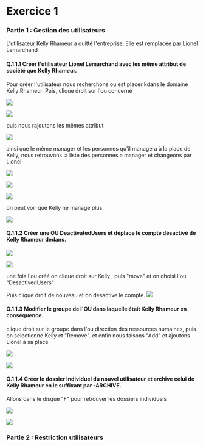 # Exercice 1

### Partie 1 : Gestion des utilisateurs
L'utilisateur Kelly Rhameur a quitté l'entreprise.
Elle est remplacée par Lionel Lemarchand

#### Q.1.1.1 Créer l'utilisateur Lionel Lemarchand avec les même attribut de société que Kelly Rhameur.

Pour créer l'utilisateur nous recherchons ou est placer kdans le domaine Kelly Rhameur. Puis, clique droit sur l'ou concerné

![](https://github.com/Shanks69000/Checkpoint-3/blob/main/Ressources/exo1-part-1/Exo1-part1_4.png)

![](https://github.com/Shanks69000/Checkpoint-3/blob/main/Ressources/exo1-part-1/Exo1-part1_6.png)

puis nous rajoutons les mêmes attribut

![](https://github.com/Shanks69000/Checkpoint-3/blob/main/Ressources/exo1-part-1/Exo1-part1_5.png)

ainsi que le même manager et les personnes qu'il managera à la place de Kelly, nous retrouvons la liste des personnes a manager et changeons par Lionel

![](https://github.com/Shanks69000/Checkpoint-3/blob/main/Ressources/exo1-part-1/Exo1-part1_7.png)

![](https://github.com/Shanks69000/Checkpoint-3/blob/main/Ressources/exo1-part-1/Exo1-part1_8.png)

![](https://github.com/Shanks69000/Checkpoint-3/blob/main/Ressources/exo1-part-1/Exo1-part1_9.png)

on peut voir que Kelly ne manage plus

![](https://github.com/Shanks69000/Checkpoint-3/blob/main/Ressources/exo1-part-1/Exo1-part1_10.png)


#### Q.1.1.2 Créer une OU DeactivatedUsers et déplace le compte désactivé de Kelly Rhameur dedans.

![](https://github.com/Shanks69000/Checkpoint-3/blob/main/Ressources/exo1-part-1/Exo1-part1_11.png)

![](https://github.com/Shanks69000/Checkpoint-3/blob/main/Ressources/exo1-part-1/Exo1-part1_12.png)

une fois l'ou créé on clique droit sur Kelly , puis "move" et on choisi l'ou "DesactivedUsers"

Puis clique droit de nouveau et on desactive le compte.
![](https://github.com/Shanks69000/Checkpoint-3/blob/main/Ressources/exo1-part-1/Exo1-part1_16.png)


#### Q.1.1.3 Modifier le groupe de l'OU dans laquelle était Kelly Rhameur en conséquence.

clique droit sur le groupe dans l'ou direction des ressources humaines, puis on selectionne Kelly et "Remove". et enfin nous faisons "Add" et ajoutons Lionel a sa place

![](https://github.com/Shanks69000/Checkpoint-3/blob/main/Ressources/exo1-part-1/Exo1-part1_14.png)

![](https://github.com/Shanks69000/Checkpoint-3/blob/main/Ressources/exo1-part-1/Exo1-part1_15.png)

#### Q.1.1.4 Créer le dossier Individuel du nouvel utilisateur et archive celui de Kelly Rhameur en le suffixant par -ARCHIVE.

Allons dans le disque "F" pour retrouver les dossiers individuels 

![](https://github.com/Shanks69000/Checkpoint-3/blob/main/Ressources/exo1-part-1/Exo1-part1_18.png)

![](https://github.com/Shanks69000/Checkpoint-3/blob/main/Ressources/exo1-part-1/Exo1-part1_17.png)

### Partie 2 : Restriction utilisateurs





